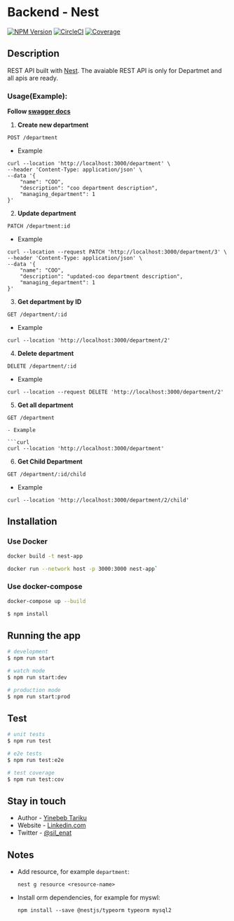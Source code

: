 # Backend - Nest

<a href="https://www.npmjs.com/~nestjscore" target="_blank"><img src="https://img.shields.io/npm/v/@nestjs/core.svg" alt="NPM Version" /></a>
<a href="https://circleci.com/gh/nestjs/nest" target="_blank"><img src="https://img.shields.io/circleci/build/github/nestjs/nest/master" alt="CircleCI" /></a>
<a href="https://coveralls.io/github/nestjs/nest?branch=master" target="_blank"><img src="https://coveralls.io/repos/github/nestjs/nest/badge.svg?branch=master#9" alt="Coverage" /></a>

## Description

REST API built with [Nest](https://github.com/nestjs/nest). The avaiable REST API is only for Departmet and all apis are ready.

### Usage(Example):

**Follow [swagger docs](http://localhost:3000/api)**

1. **Create new department**

```curl
POST /department
```

- Example

```curl
curl --location 'http://localhost:3000/department' \
--header 'Content-Type: application/json' \
--data '{
    "name": "COO",
    "description": "coo department description",
    "managing_department": 1
}'
```

2. **Update department**

```curl
PATCH /department:id
```

- Example

```curl
curl --location --request PATCH 'http://localhost:3000/department/3' \
--header 'Content-Type: application/json' \
--data '{
    "name": "COO",
    "description": "updated-coo department description",
    "managing_department": 1
}'
```

3. **Get department by ID**

```curl
GET /department/:id
```

- Example

```curl
curl --location 'http://localhost:3000/department/2'
```

4. **Delete department**

```curl
DELETE /department/:id
```

- Example

```curl
curl --location --request DELETE 'http://localhost:3000/department/2'
```

5. **Get all department**

````curl
GET /department

- Example

```curl
curl --location 'http://localhost:3000/department'
````

6. **Get Child Department**

```curl
GET /department/:id/child
```

- Example

```curl
curl --location 'http://localhost:3000/department/2/child'
```

## Installation

### Use Docker

```bash
docker build -t nest-app
```

```bash
docker run --network host -p 3000:3000 nest-app`
```

### Use docker-compose

```bash
docker-compose up --build
```

```bash
$ npm install
```

## Running the app

```bash
# development
$ npm run start

# watch mode
$ npm run start:dev

# production mode
$ npm run start:prod
```

## Test

```bash
# unit tests
$ npm run test

# e2e tests
$ npm run test:e2e

# test coverage
$ npm run test:cov
```

## Stay in touch

- Author - [Yinebeb Tariku](mailto:yintar5@gmail.com)
- Website - [Linkedin.com](https://linkedin.com/in/yinebeb-tariku)
- Twitter - [@sil_enat](https://twitter.com/sil_enat)

## Notes

- Add resource, for example `department`:

  `nest g resource <resource-name>`

- Install orm dependencies, for example for myswl:

  `npm install --save @nestjs/typeorm typeorm mysql2`
